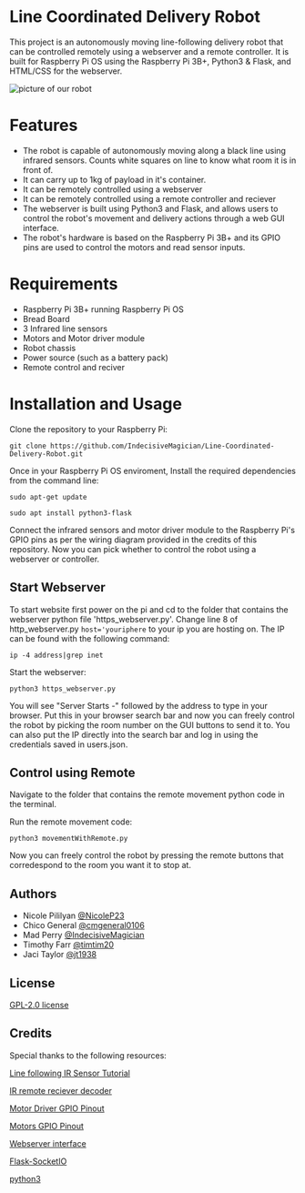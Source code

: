 # Line Coordinated Delivery Robot

This project is an autonomously moving line-following delivery robot that can be controlled remotely using a webserver and a remote controller. It is built for Raspberry Pi OS using the Raspberry Pi 3B+, Python3 & Flask, and HTML/CSS for the webserver.

![picture of our robot](https://media.discordapp.net/attachments/1027203991064563754/1097950567113965578/20230418_110553.jpg?width=816&height=612)

# Features
* The robot is capable of autonomously moving along a black line using infrared sensors. Counts white squares on line to know what room it is in front of.
* It can carry up to 1kg of payload in it's container.
* It can be remotely controlled using a webserver
* It can be remotely controlled using a remote controller and reciever 
* The webserver is built using Python3 and Flask, and allows users to control the robot's movement and delivery actions through a web GUI interface.
* The robot's hardware is based on the Raspberry Pi 3B+ and its GPIO pins are used to control the motors and read sensor inputs.

# Requirements
* Raspberry Pi 3B+ running Raspberry Pi OS
* Bread Board
* 3 Infrared line sensors
* Motors and Motor driver module
* Robot chassis 
* Power source (such as a battery pack)
* Remote control and reciver 


# Installation and Usage

Clone the repository to your Raspberry Pi:

`git clone https://github.com/IndecisiveMagician/Line-Coordinated-Delivery-Robot.git`


Once in your Raspberry Pi OS enviroment, Install the required dependencies from the command line:

`sudo apt-get update`

`sudo apt install python3-flask`

Connect the infrared sensors and motor driver module to the Raspberry Pi's GPIO pins as per the wiring diagram provided in the credits of this repository. Now you can pick whether to control the robot using a webserver or controller. 

## Start Webserver
To start website first power on the pi and cd to the folder that contains the webserver python file 'https_webserver.py'. Change line 8 of http_webserver.py `host='youriphere` to your ip you are hosting on. The IP can be found with the following command:

`ip -4 address|grep inet`

Start the webserver: 

`python3 https_webserver.py`

You will see "Server Starts -" followed by the address to type in your browser. Put this in your browser search bar and now you can freely control the robot by picking the room number on the GUI buttons to send it to. You can also put the IP directly into the search bar and log in using the credentials saved in users.json.

## Control using Remote

Navigate to the folder that contains the remote movement python code in the terminal. 

Run the remote movement code:

`python3 movementWithRemote.py`

Now you can freely control the robot by pressing the remote buttons that corredespond to the room you want it to stop at. 

## Authors

- Nicole Pililyan [@NicoleP23](https://www.github.com/NicoleP23)
- Chico General [@cmgeneral0106](https://www.github.com/cmgeneral0106)
- Mad Perry [@IndecisiveMagician](https://www.github.com/IndecisiveMagician)
- Timothy Farr [@timtim20](https://www.github.com/timtim20)
- Jaci Taylor [@jt1938](https://www.github.com/jt1938)



## License

[GPL-2.0 license](https://github.com/IndecisiveMagician/Line-Coordinated-Delivery-Robot/blob/main/LICENSE.md)


## Credits
Special thanks to the following resources:

[Line following IR Sensor Tutorial](https://thepihut.com/blogs/raspberry-pi-tutorials/how-to-use-the-tcrt5000-ir-line-follower-sensor-with-the-raspberry-pi)

[IR remote reciever decoder](https://github.com/Lime-Parallelogram/pyIR)

[Motor Driver GPIO Pinout](https://learn.adafruit.com/adafruit-tb6612-h-bridge-dc-stepper-motor-driver-breakout)

[Motors GPIO Pinout](https://www.adafruit.com/product/3777)

[Webserver interface](https://www.aranacorp.com/en/create-a-web-interface-to-control-your-raspberry-pi/)

[Flask-SocketIO](https://pypi.org/project/Flask-SocketIO/)

[python3](https://www.python.org/downloads/)

